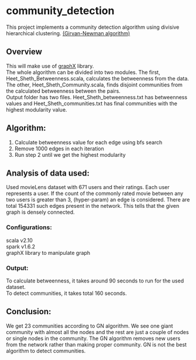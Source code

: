 # community_detection

This project implements a community detection algorithm using divisive hierarchical clustering. [(Girvan-Newman algorithm)](https://en.wikipedia.org/wiki/Girvan%E2%80%93Newman_algorithm)

## Overview
This will make use of [graphX](http://spark.apache.org/docs/latest/graphx-programming-guide.html) library. <br />
The whole algorithm can be divided into two modules. The first, Heet_Sheth_Betweenness.scala, calculates the betweenness from the data. The other, Heet_Sheth_Community.scala, finds disjoint communities from the calculated betweenness between the pairs. <br />
Output folder has two files. Heet_Sheth_betweenness.txt has betweenness values and Heet_Sheth_communities.txt has final communities with the highest modularity value.

## Algorithm:
1.	Calculate betweenness value for each edge using bfs search
2.	Remove 1000 edges in each iteration
3.	Run step 2 until we get the highest modularity

## Analysis of data used:
Used movieLens dataset with 671 users and their ratings. Each user represents a user. If the count of the commonly rated movie between any two users is greater than 3, (hyper-param) an edge is considered. There are total 154331 such edges present in the network. This tells that the given graph is densely connected. 

### Configurations:
scala v2.10 <br />
spark v1.6.2 <br />
graphX library to manipulate graph

### Output:
To calculate betweenness, it takes around 90 seconds to run for the used dataset. <br />
To detect communities, it takes total 160 seconds. 

## Conclusion: 
We get 23 communities according to GN algorithm. We see one giant community with almost all the nodes and the rest are just a couple of nodes or single nodes in the community. The GN algorithm removes new users from the network rather than making proper community. GN is not the best algorithm to detect communities.


